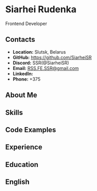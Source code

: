 # Siarhei Rudenka

Frontend Developer

## Contacts
- **Location:** Slutsk, Belarus
- **GitHub:** https://github.com/SiarheiSR
- **Discord:** SSR(@SiarheiSR)
- **Email:** RSS.FE.SSR@gmail.com
- **LinkedIn:** 
- **Phone:** +375 

## About Me

## Skills

## Code Examples

## Experience

## Education

## English
